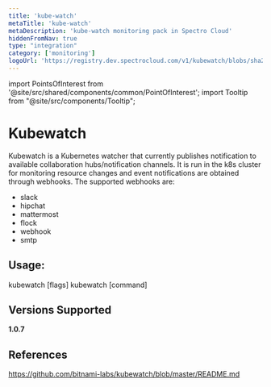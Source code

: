 ```yaml
---
title: 'kube-watch'
metaTitle: 'kube-watch'
metaDescription: 'kube-watch monitoring pack in Spectro Cloud'
hiddenFromNav: true
type: "integration"
category: ['monitoring']
logoUrl: 'https://registry.dev.spectrocloud.com/v1/kubewatch/blobs/sha256:a277fb90357df9cbffe98eea1ed100fba1b17970b8fc056d210c4f7bfe4f17a3?type=image/png'
---
```





import PointsOfInterest from '@site/src/shared/components/common/PointOfInterest';
import Tooltip from "@site/src/components/Tooltip";


# Kubewatch

Kubewatch is a Kubernetes watcher that currently publishes notification to available collaboration hubs/notification channels. It is run in the k8s cluster for monitoring resource changes and event notifications are obtained through webhooks. The supported webhooks are:
 - slack
 - hipchat
 - mattermost
 - flock
 - webhook
 - smtp

## Usage:

  kubewatch [flags]
  kubewatch [command]


## Versions Supported

<Tabs>

<TabItem value="1.0.x" label="1.0.x">

**1.0.7**

</TabItem>
</Tabs>

## References

https://github.com/bitnami-labs/kubewatch/blob/master/README.md
